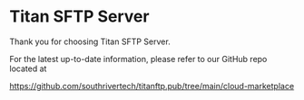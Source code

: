 # Titan SFTP Server

Thank you for choosing Titan SFTP Server.

For the latest up-to-date information, please refer to our GitHub repo located at 

https://github.com/southrivertech/titanftp.pub/tree/main/cloud-marketplace





